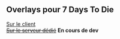 ## Overlays pour 7 Days To Die
[Sur le client](https://github.com/artnod78/obs/tree/master/logClient)  
[~~Sur le serveur dédié~~](https://github.com/artnod78/obs/tree/master/apiServer)  **En cours de dev**

